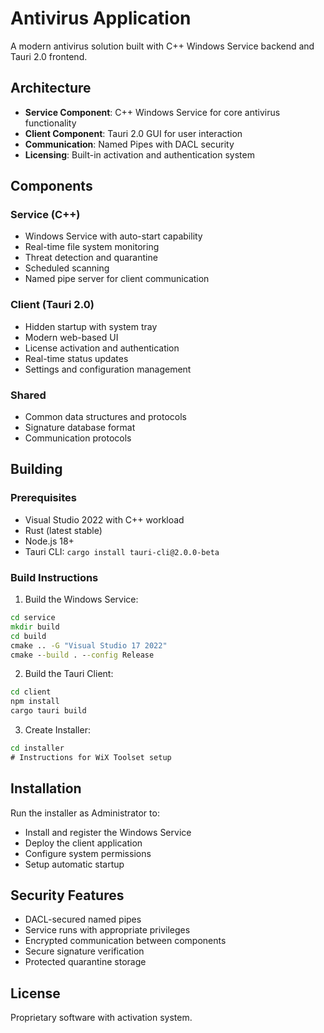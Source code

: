 # Antivirus Application

A modern antivirus solution built with C++ Windows Service backend and Tauri 2.0 frontend.

## Architecture

- **Service Component**: C++ Windows Service for core antivirus functionality
- **Client Component**: Tauri 2.0 GUI for user interaction
- **Communication**: Named Pipes with DACL security
- **Licensing**: Built-in activation and authentication system

## Components

### Service (C++)
- Windows Service with auto-start capability
- Real-time file system monitoring
- Threat detection and quarantine
- Scheduled scanning
- Named pipe server for client communication

### Client (Tauri 2.0)
- Hidden startup with system tray
- Modern web-based UI
- License activation and authentication
- Real-time status updates
- Settings and configuration management

### Shared
- Common data structures and protocols
- Signature database format
- Communication protocols

## Building

### Prerequisites
- Visual Studio 2022 with C++ workload
- Rust (latest stable)
- Node.js 18+
- Tauri CLI: `cargo install tauri-cli@2.0.0-beta`

### Build Instructions

1. Build the Windows Service:
```cmd
cd service
mkdir build
cd build
cmake .. -G "Visual Studio 17 2022"
cmake --build . --config Release
```

2. Build the Tauri Client:
```cmd
cd client
npm install
cargo tauri build
```

3. Create Installer:
```cmd
cd installer
# Instructions for WiX Toolset setup
```

## Installation

Run the installer as Administrator to:
- Install and register the Windows Service
- Deploy the client application
- Configure system permissions
- Setup automatic startup

## Security Features

- DACL-secured named pipes
- Service runs with appropriate privileges
- Encrypted communication between components
- Secure signature verification
- Protected quarantine storage

## License

Proprietary software with activation system.

